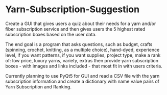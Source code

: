 # Yarn-Subscription-Suggestion
Create a GUI that gives users a quiz about their needs for a yarn and/or fiber subscription service and then gives users the 5 highest rated subscription boxes based on the user data.

The end goal is a program that asks questions, such as budget, crafts (spinning, crochet, knitting, as a multiple choice), hand-dyed, experience level, if you want patterns, if you want supplies, project type, make a rank of: low price, luxury yarns, variety, extras then provide yarn subscription boxes - with images and links included - that most fit in with users criteria.

Currently planning to use PyQt5 for GUI and read a CSV file with the yarn subscription information and create a dictionary with name value pairs of Yarn Subscription and Ranking.
